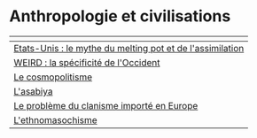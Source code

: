 # Anthropologie et civilisations



<table data-view="cards"><thead><tr><th></th></tr></thead><tbody><tr><td><a href="etats-unis-le-mythe-du-melting-pot-et-de-lassimilation.md">Etats-Unis : le mythe du melting pot et de l'assimilation</a></td></tr><tr><td><a href="weird-la-specificite-de-loccident.md">WEIRD : la spécificité de l'Occident</a></td></tr><tr><td><a href="le-cosmopolitisme.md">Le cosmopolitisme</a></td></tr><tr><td><a href="lasabiya.md">L'asabiya</a></td></tr><tr><td><a href="le-probleme-du-clanisme-importe-en-europe.md">Le problème du clanisme importé en Europe</a></td></tr><tr><td><a href="lethnomasochisme.md">L'ethnomasochisme</a></td></tr></tbody></table>

